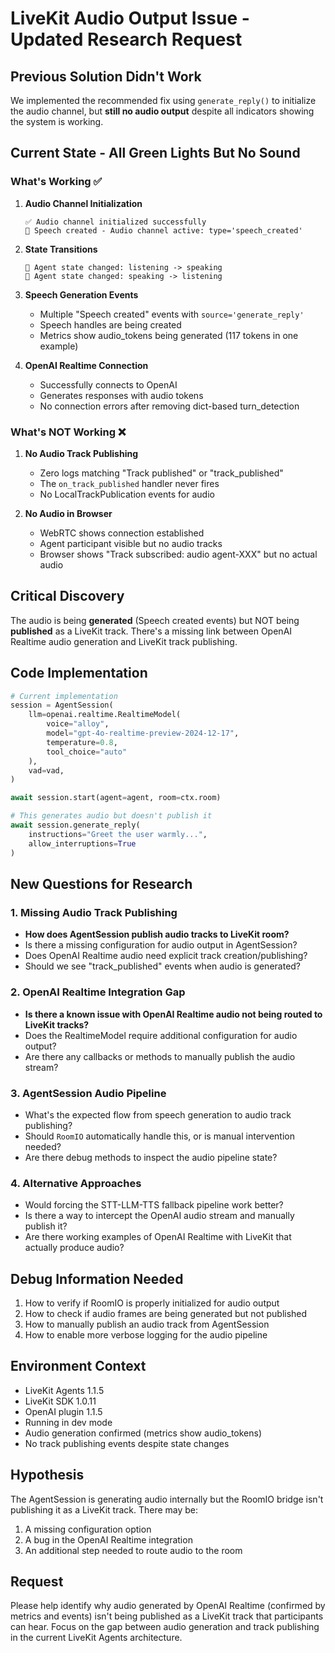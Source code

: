 # LiveKit Audio Output Issue - Updated Research Request

## Previous Solution Didn't Work
We implemented the recommended fix using `generate_reply()` to initialize the audio channel, but **still no audio output** despite all indicators showing the system is working.

## Current State - All Green Lights But No Sound

### What's Working ✅
1. **Audio Channel Initialization**
   ```
   ✅ Audio channel initialized successfully
   🎵 Speech created - Audio channel active: type='speech_created'
   ```

2. **State Transitions**
   ```
   🤖 Agent state changed: listening -> speaking
   🤖 Agent state changed: speaking -> listening
   ```

3. **Speech Generation Events**
   - Multiple "Speech created" events with `source='generate_reply'`
   - Speech handles are being created
   - Metrics show audio_tokens being generated (117 tokens in one example)

4. **OpenAI Realtime Connection**
   - Successfully connects to OpenAI
   - Generates responses with audio tokens
   - No connection errors after removing dict-based turn_detection

### What's NOT Working ❌
1. **No Audio Track Publishing**
   - Zero logs matching "Track published" or "track_published"
   - The `on_track_published` handler never fires
   - No LocalTrackPublication events for audio

2. **No Audio in Browser**
   - WebRTC shows connection established
   - Agent participant visible but no audio tracks
   - Browser shows "Track subscribed: audio agent-XXX" but no actual audio

## Critical Discovery
The audio is being **generated** (Speech created events) but NOT being **published** as a LiveKit track. There's a missing link between OpenAI Realtime audio generation and LiveKit track publishing.

## Code Implementation
```python
# Current implementation
session = AgentSession(
    llm=openai.realtime.RealtimeModel(
        voice="alloy",
        model="gpt-4o-realtime-preview-2024-12-17",
        temperature=0.8,
        tool_choice="auto"
    ),
    vad=vad,
)

await session.start(agent=agent, room=ctx.room)

# This generates audio but doesn't publish it
await session.generate_reply(
    instructions="Greet the user warmly...",
    allow_interruptions=True
)
```

## New Questions for Research

### 1. Missing Audio Track Publishing
- **How does AgentSession publish audio tracks to LiveKit room?**
- Is there a missing configuration for audio output in AgentSession?
- Does OpenAI Realtime audio need explicit track creation/publishing?
- Should we see "track_published" events when audio is generated?

### 2. OpenAI Realtime Integration Gap
- **Is there a known issue with OpenAI Realtime audio not being routed to LiveKit tracks?**
- Does the RealtimeModel require additional configuration for audio output?
- Are there any callbacks or methods to manually publish the audio stream?

### 3. AgentSession Audio Pipeline
- What's the expected flow from speech generation to audio track publishing?
- Should `RoomIO` automatically handle this, or is manual intervention needed?
- Are there debug methods to inspect the audio pipeline state?

### 4. Alternative Approaches
- Would forcing the STT-LLM-TTS fallback pipeline work better?
- Is there a way to intercept the OpenAI audio stream and manually publish it?
- Are there working examples of OpenAI Realtime with LiveKit that actually produce audio?

## Debug Information Needed
1. How to verify if RoomIO is properly initialized for audio output
2. How to check if audio frames are being generated but not published
3. How to manually publish an audio track from AgentSession
4. How to enable more verbose logging for the audio pipeline

## Environment Context
- LiveKit Agents 1.1.5
- LiveKit SDK 1.0.11
- OpenAI plugin 1.1.5
- Running in dev mode
- Audio generation confirmed (metrics show audio_tokens)
- No track publishing events despite state changes

## Hypothesis
The AgentSession is generating audio internally but the RoomIO bridge isn't publishing it as a LiveKit track. There may be:
1. A missing configuration option
2. A bug in the OpenAI Realtime integration
3. An additional step needed to route audio to the room

## Request
Please help identify why audio generated by OpenAI Realtime (confirmed by metrics and events) isn't being published as a LiveKit track that participants can hear. Focus on the gap between audio generation and track publishing in the current LiveKit Agents architecture.